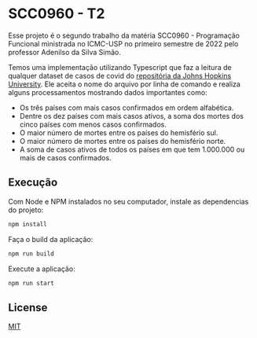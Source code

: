 # SCC0960 - T2

Esse projeto é o segundo trabalho da matéria SCC0960 - Programação Funcional ministrada no ICMC-USP no primeiro semestre de 2022 pelo professor Adenilso da Silva Simão.

Temos uma implementação utilizando Typescript que faz a leitura de qualquer dataset de casos de covid do [repositória da Johns Hopkins University](https://github.com/CSSEGISandData/COVID-19/tree/master/csse_covid_19_data/csse_covid_19_daily_reports). Ele aceita o nome do arquivo por linha de comando e realiza alguns processamentos mostrando dados importantes como:

- Os três países com mais casos confirmados em ordem alfabética.
- Dentre os dez países com mais casos ativos, a soma dos mortes dos cinco países com menos casos confirmados.
- O maior número de mortes entre os países do hemisfério sul.
- O maior número de mortes entre os países do hemisfério norte.
- A soma de casos ativos de todos os países em que tem 1.000.000 ou mais de casos confirmados.

## Execução

Com Node e NPM instalados no seu computador, instale as dependencias do projeto:
```bash
npm install
```

Faça o build da aplicação:
```bash
npm run build
```

Execute a aplicação:
```bash
npm run start
```

## License
[MIT](https://choosealicense.com/licenses/mit/)
